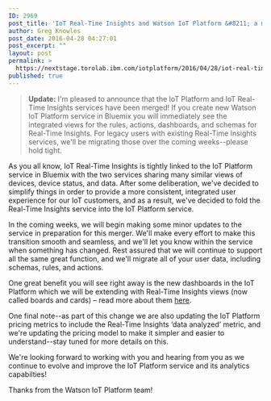 ```yaml
---
ID: 2969
post_title: 'IoT Real-Time Insights and Watson IoT Platform &#8211; a match made in heaven!'
author: Greg Knowles
post_date: 2016-04-28 04:27:01
post_excerpt: ""
layout: post
permalink: >
  https://nextstage.torolab.ibm.com/iotplatform/2016/04/28/iot-real-time-insights-and-watson-iot-platform-a-match-made-in-heaven/
published: true
---
```

<blockquote><p><b>Update:</b> I'm pleased to announce that the IoT Platform and IoT Real-Time Insights services have been merged!  If you create new Watson IoT Platform service in Bluemix you will immediately see the integrated views for the rules, actions, dashboards, and schemas for Real-Time Insights.  For legacy users with existing Real-Time Insights services, we'll be migrating those over the coming weeks--please hold tight.  </p></blockquote>

<p>As you all know, IoT Real-Time Insights is tightly linked to the IoT Platform service in Bluemix with the two services sharing many similar views of devices, device status, and data. After some deliberation, we've decided to simplify things in order to provide a more consistent, integrated user experience for our IoT customers, and as a result, we've decided to fold the Real-Time Insights service into the IoT Platform service.

</p><p>In the coming weeks, we will begin making some minor updates to the service in preparation for this merger. We'll make every effort to make this transition smooth and seamless, and we'll let you know within the service when something has changed. Rest assured that we will continue to support all the same great function, and we'll migrate all of your user data, including schemas, rules, and actions.

</p><p>One great benefit you will see right away is the new dashboards in the IoT Platform which we will be extending with Real-Time Insights views (now called boards and cards) – read more about them <a href="https://nextstage.torolab.ibm.com/iotplatform/2016/02/16/new-name-and-new-look/" target="_blank">here</a>.

</p><p>One final note--as part of this change we are also updating the IoT Platform pricing metrics to include the Real-Time Insights ‘data analyzed’ metric, and we're updating the pricing model to make it simpler and easier to understand--stay tuned for more details on this.

</p><p>We're looking forward to working with you and hearing from you as we continue to evolve and improve the IoT Platform service and its analytics capabilties!

</p><p>Thanks from the Watson IoT Platform team!
</p>